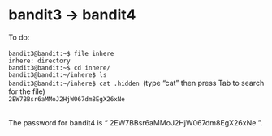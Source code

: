 # bandit3 -> bandit4<br/>
To do:<br/><br/>
```bandit3@bandit:~$ file inhere```<br/>
```inhere: directory```<br/>
```bandit3@bandit:~$ cd inhere/```<br/>
```bandit3@bandit:~/inhere$ ls```<br/>
```bandit3@bandit:~/inhere$ cat .hidden ```(type “cat” then press Tab to search for the file)<br/>
```2EW7BBsr6aMMoJ2HjW067dm8EgX26xNe```<br/><br/>

The password for bandit4 is “ 2EW7BBsr6aMMoJ2HjW067dm8EgX26xNe ”.<br/>
